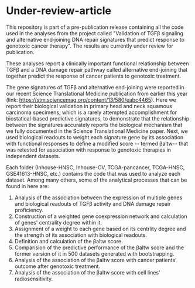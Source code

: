 # Under-review-article

This repository is part of a pre-publication release containing all the code used in the analyses from the project called "Validation of TGFβ signaling and alternative end‐joining DNA repair signatures that predict response to genotoxic cancer therapy". The results are currently under review for publication. 

These analyses report a clinically important functional relationship between TGFβ and a DNA damage repair pathway called alternative end-joining that together predict the response of cancer patients to genotoxic treatment. 

The gene signatures of TGFβ and alternative end-joining were reported in our recent Science Translational Medicine publication from earlier this year (link: https://stm.sciencemag.org/content/13/580/eabc4465). Here we report their biological validation in primary head and neck squamous carcinoma specimens, which is a
rarely attempted accomplishment for biostatical-based predictive signatures, to demonstrate that the relationship between the signatures accurately reports the biological mechanism that we fully documented in the Science Translational Medicine paper. Next, we used biological readouts to weight each signature gene by its association with functional responses to define a modified score -- termed βaltw-- that was retested for association with response to genotoxic therapies in independent datasets.

Each folder (Inhouse-HNSC, Inhouse-OV, TCGA-pancancer, TCGA-HNSC, GSE41613-HNSC, etc.) contains the code that was used to analyze each dataset. Among many others, some of the analytical processes that can be found in here are: 
1. Analysis of the association between the expression of multiple genes and biological readouts of TGFβ activity and DNA damage repair proficiency. 
2. Construction of a weighted gene coexpression network and calculation of genes' centrality degree within it. 
3. Assignment of a weight to each gene based on its centrlity degree and the strength of its association with biological readouts. 
4. Definition and calculation of the βaltw score. 
5. Comparision of the predictive performance of the βaltw score and the former version of it in 500 datasets generated with bootstrapping. 
6. Analysis of the association of the βaltw score with cancer patients' outcome after genotoxic treatment. 
7. Analysis of the association of the βaltw score with cell lines' radiosensitivity. 

